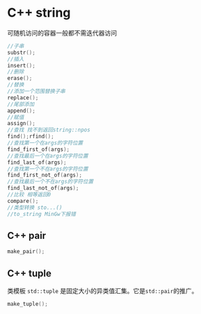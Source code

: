# C++ string #
可随机访问的容器一般都不需迭代器访问
```c++
//子串
substr();
//插入
insert();
//删除
erase();
//替换
//添加一个范围替换子串
replace();
//尾部添加
append();
//赋值
assign();
//查找 找不到返回string::npos
find();rfind();
//查找第一个在args的字符位置
find_first_of(args);
//查找最后一个在args的字符位置
find_last_of(args);
//查找第一个不在args的字符位置
find_first_not_of(args);
//查找最后一个不在args的字符位置
find_last_not_of(args);
//比较 相等返回0
compare();
//类型转换 sto...()
//to_string MinGw下报错
```

## C++ pair

```c++
make_pair();
```



## C++ tuple

类模板 `std::tuple` 是固定大小的异类值汇集。它是`std::pair`的推广。

```C++
make_tuple();
```

